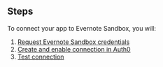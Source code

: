 ## Steps

To connect your app to Evernote Sandbox, you will:

1. [Request Evernote Sandbox credentials](#request-evernote-sandbox-credentials)
2. [Create and enable connection in Auth0](#create-and-enable-connection-in-auth0)
3. [Test connection](#test-connection)

